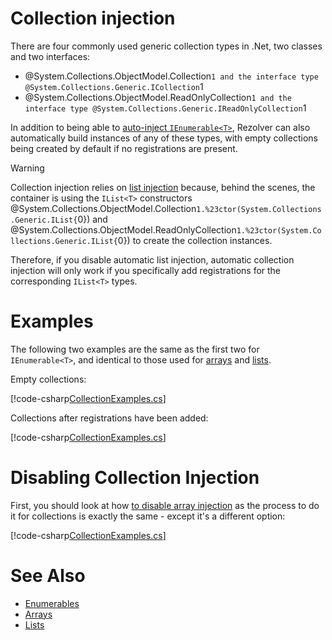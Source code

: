 ﻿# Collection injection

There are four commonly used generic collection types in .Net, two classes and two interfaces:

- @System.Collections.ObjectModel.Collection`1 and the interface type
@System.Collections.Generic.ICollection`1
- @System.Collections.ObjectModel.ReadOnlyCollection`1 and the interface type
@System.Collections.Generic.IReadOnlyCollection`1

In addition to being able to [auto-inject `IEnumerable<T>`](../enumerables.md), Rezolver
can also automatically build instances of any of these types, with empty collections being 
created by default if no registrations are present.

> [!WARNING]
> Collection injection relies on [list injection](lists.md) because, behind the scenes, the
> container is using the `IList<T>` constructors 
> @System.Collections.ObjectModel.Collection`1.%23ctor(System.Collections.Generic.IList{`0})
> and @System.Collections.ObjectModel.ReadOnlyCollection`1.%23ctor(System.Collections.Generic.IList{`0})
> to create the collection instances.
>
> Therefore, if you disable automatic list injection, automatic collection injection will only 
> work if you specifically add registrations for the corresponding `IList<T>` types.

# Examples

The following two examples are the same as the first two for `IEnumerable<T>`, and identical 
to those used for [arrays](arrays.md) and [lists](lists.md).

Empty collections:

[!code-csharp[CollectionExamples.cs](../../../../../test/Rezolver.Tests.Examples/CollectionExamples.cs#example1)]

Collections after registrations have been added:

[!code-csharp[CollectionExamples.cs](../../../../../test/Rezolver.Tests.Examples/CollectionExamples.cs#example2)]

# Disabling Collection Injection

First, you should look at how [to disable array injection](arrays.md#disabling-array-injection) as the process
to do it for collections is exactly the same - except it's a different option:

[!code-csharp[CollectionExamples.cs](../../../../../test/Rezolver.Tests.Examples/CollectionExamples.cs#example3)]

# See Also

- [Enumerables](../enumerables.md)
- [Arrays](arrays.md)
- [Lists](lists.md)